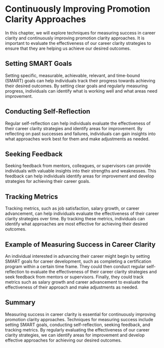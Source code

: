 Continuously Improving Promotion Clarity Approaches
===================================================================================================

In this chapter, we will explore techniques for measuring success in career clarity and continuously improving promotion clarity approaches. It is important to evaluate the effectiveness of our career clarity strategies to ensure that they are helping us achieve our desired outcomes.

Setting SMART Goals
-------------------

Setting specific, measurable, achievable, relevant, and time-bound (SMART) goals can help individuals track their progress towards achieving their desired outcomes. By setting clear goals and regularly measuring progress, individuals can identify what is working well and what areas need improvement.

Conducting Self-Reflection
--------------------------

Regular self-reflection can help individuals evaluate the effectiveness of their career clarity strategies and identify areas for improvement. By reflecting on past successes and failures, individuals can gain insights into what approaches work best for them and make adjustments as needed.

Seeking Feedback
----------------

Seeking feedback from mentors, colleagues, or supervisors can provide individuals with valuable insights into their strengths and weaknesses. This feedback can help individuals identify areas for improvement and develop strategies for achieving their career goals.

Tracking Metrics
----------------

Tracking metrics, such as job satisfaction, salary growth, or career advancement, can help individuals evaluate the effectiveness of their career clarity strategies over time. By tracking these metrics, individuals can identify what approaches are most effective for achieving their desired outcomes.

Example of Measuring Success in Career Clarity
----------------------------------------------

An individual interested in advancing their career might begin by setting SMART goals for career development, such as completing a certification program within a certain time frame. They could then conduct regular self-reflection to evaluate the effectiveness of their career clarity strategies and seek feedback from mentors or supervisors. Finally, they could track metrics such as salary growth and career advancement to evaluate the effectiveness of their approach and make adjustments as needed.

Summary
-------

Measuring success in career clarity is essential for continuously improving promotion clarity approaches. Techniques for measuring success include setting SMART goals, conducting self-reflection, seeking feedback, and tracking metrics. By regularly evaluating the effectiveness of our career clarity strategies, we can identify areas for improvement and develop effective approaches for achieving our desired outcomes.
